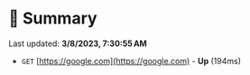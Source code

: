# 📖 Summary
Last updated: **3/8/2023, 7:30:55 AM**

- `GET` [https://google.com](https://google.com) - **Up** (194ms)
